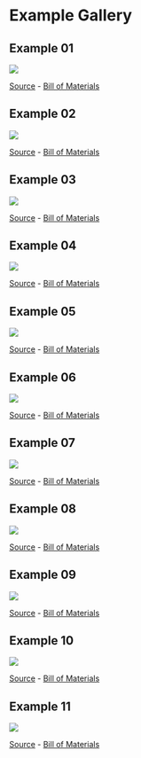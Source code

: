 # Example Gallery

## Example 01
![](ex01.png)

[Source](ex01.yml) - [Bill of Materials](ex01.bom.tsv)


## Example 02
![](ex02.png)

[Source](ex02.yml) - [Bill of Materials](ex02.bom.tsv)


## Example 03
![](ex03.png)

[Source](ex03.yml) - [Bill of Materials](ex03.bom.tsv)


## Example 04
![](ex04.png)

[Source](ex04.yml) - [Bill of Materials](ex04.bom.tsv)


## Example 05
![](ex05.png)

[Source](ex05.yml) - [Bill of Materials](ex05.bom.tsv)


## Example 06
![](ex06.png)

[Source](ex06.yml) - [Bill of Materials](ex06.bom.tsv)


## Example 07
![](ex07.png)

[Source](ex07.yml) - [Bill of Materials](ex07.bom.tsv)


## Example 08
![](ex08.png)

[Source](ex08.yml) - [Bill of Materials](ex08.bom.tsv)


## Example 09
![](ex09.png)

[Source](ex09.yml) - [Bill of Materials](ex09.bom.tsv)


## Example 10
![](ex10.png)

[Source](ex10.yml) - [Bill of Materials](ex10.bom.tsv)


## Example 11
![](ex11.png)

[Source](ex11.yml) - [Bill of Materials](ex11.bom.tsv)


